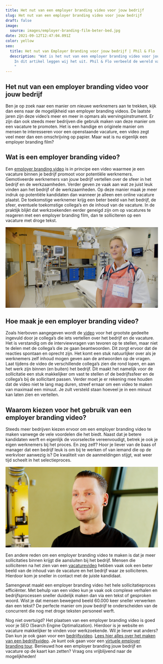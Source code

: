 ```yaml
---
title: Het nut van een employer branding video voor jouw bedrijf
slug: Het nut van een employer branding video voor jouw bedrijf
draft: false
image:
  source: images/employer-branding-film-beter-bed.jpg
date: 2021-09-12T12:47:04.091Z
color: yellow
seo:
  title: Het nut van Employer Branding voor jouw bedrijf | Phil & Flo | Blog
  description: "Wat is het nut van een employer branding video voor jouw bedrijf?
    In dit artikel leggen wij het uit. Phil & Flo verbeeld de wereld van morgen.
    "
---
```

## Het nut van een employer branding video voor jouw bedrijf

Ben je op zoek naar een manier om nieuwe werknemers aan te trekken, kijk dan eens naar de mogelijkheid van employer branding videos. De laatste jaren zijn deze video’s meer en meer in opmars als wervingsinstrument. Er zijn dan ook steeds meer bedrijven die gebruik maken van deze manier om een vacature te promoten. Het is een handige en originele manier om mensen te interesseren voor een openstaande vacature, een video zegt veel meer dan een omschrijving op papier. Maar wat is nu eigenlijk een employer branding film?

## Wat is een employer branding video?

Een [employer branding video](https://www.philenflo.nl/oplossingen/employer-branding/) is in principe een video waarmee je een vacature binnen je bedrijf promoot voor potentiële werknemers. Gemotiveerde werknemers van jouw bedrijf vertellen over de sfeer in het bedrijf en de werkzaamheden. Verder geven ze vaak aan wat ze juist leuk vinden aan het bedrijf of de werkzaamheden. Op deze manier maak je meer indruk op potentiële kandidaten dan wanneer je alleen een online vacature plaatst. De toekomstige werknemer krijg een beter beeld van het bedrijf, de sfeer, eventuele toekomstige collega’s en de inhoud van de vacature. In de praktijk blijkt dat werkzoekenden eerder geneigd zijn om op vacatures te reageren met een employer branding film, dan te solliciteren op een vacature met droge tekst.

![Employer branding video ](images/employer-branding-film-umcg.jpg)

## Hoe maak je een employer branding video?

Zoals hierboven aangegeven wordt de [video](https://www.philenflo.nl/oplossingen/video-laten-maken/) voor het grootste gedeelte ingevuld door je collega’s die iets vertellen over het bedrijf en de vacature. Het is verstandig om de interviewvragen van tevoren op te stellen, maar niet te delen met de collega’s die ze gaan beantwoorden. Dit zorgt ervoor dat de reacties spontaan en oprecht zijn. Het komt een stuk natuurlijker over als je werknemers zelf inhoud mogen geven aan de antwoorden op de vragen. Laat tijdens de video de verschillende collega’s zien die rond lopen, en aan het werk zijn binnen (en buiten) het bedrijf. Dit maakt het namelijk voor de sollicitatie een stuk makkelijker om vast te stellen of de bedrijfssfeer en de collega’s bij de sollicitant passen. Verder moet je er rekening mee houden dat de video niet te lang mag duren, streef ernaar om een video te maken van maximaal een minuut. Je zult versteld staan hoeveel je in een minuut kan laten zien en vertellen.

## Waarom kiezen voor het gebruik van een employer branding video?

Steeds meer bedrijven kiezen ervoor om een employer branding video te maken vanwege de vele voordelen die het biedt. Naast dat je betere kandidaten werft en eigenlijk de voorselectie vereenvoudigt, betrek je ook je eigen werknemers bij het proces. En zeg zelf? Hoor je liever van de baas of manager dat een bedrijf leuk is om bij te werken of van iemand die op de werkvloer aanwezig is? De kwaliteit van de aanmeldingen stijgt, wat weer tijd scheelt in het selectieproces.

![Employer branding video](images/employer-branding-film-dotec.jpg)

Een andere reden om een employer branding video te maken is dat je meer sollicitaties binnen krijgt die aansluiten bij het bedrijf. Mensen die solliciteren na het zien van een [vacaturevideo](https://www.philenflo.nl/vacature-video/) hebben vaak ook een beter beeld van de inhoud van de vacature en het bedrijf waar ze solliciteren. Hierdoor kom je sneller in contact met de juiste kandidaat. 

Samengevat maakt een employer branding video het hele sollicitatieproces efficiënter.
Met behulp van een video kun je vaak ook complexe verhalen en bedrijfsprocessen sneller duidelijk maken dan via een tekst of gesproken woord. Wist je dat mensen bewegend beeld 60.000 keer sneller verwerken dan een tekst? De perfecte manier om jouw bedrijf te onderscheiden van de concurrent die nog met droge teksten personeel werft.

Nog niet overtuigd? Het plaatsen van een employer branding video is goed voor je SEO (Search Engine Optimalization). Hierdoor is je website en vacature makkelijker te vinden voor werkzoekende. Wil je liever wat anders? Dan kun je ook gaan voor een [bedrijfsvideo](https://www.philenflo.nl/bedrijfsvideo/). [Lees hier alles over het maken van een bedrijfsvideo](https://www.philenflo.nl/blog/bedrijfsfilm-laten-maken-van-a-tot-z/). Je kunt ook gaan voor een [virtuele employer branding tour](https://www.philenflo.nl/virtuele-tour-employer-branding/). 
Benieuwd hoe een employer branding jouw bedrijf en vacature op de kaart kan zetten? Vraag ons vrijblijvend naar de mogelijkheden!